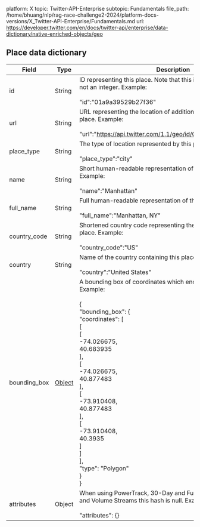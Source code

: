 platform: X
topic: Twitter-API-Enterprise
subtopic: Fundamentals
file_path: /home/bhuang/nlp/rag-race-challenge2-2024/platform-docs-versions/X_Twitter-API-Enterprise/Fundamentals.md
url: https://developer.twitter.com/en/docs/twitter-api/enterprise/data-dictionary/native-enriched-objects/geo


## Place data dictionary

| Field | Type | Description |
| --- | --- | --- |
| id  | String | ID representing this place. Note that this is represented as a string, not an integer. Example:<br><br>"id":"01a9a39529b27f36" |
| url | String | URL representing the location of additional place metadata for this place. Example:<br><br>"url":"https://api.twitter.com/1.1/geo/id/01a9a39529b27f36.json" |
| place\_type | String | The type of location represented by this place. Example:<br><br>"place\_type":"city" |
| name | String | Short human-readable representation of the place’s name. Example:<br><br>"name":"Manhattan" |
| full\_name | String | Full human-readable representation of the place’s name. Example:<br><br>"full\_name":"Manhattan, NY" |
| country\_code | String | Shortened country code representing the country containing this place. Example:<br><br>"country\_code":"US" |
| country | String | Name of the country containing this place. Example:<br><br>"country":"United States" |
| bounding\_box | [Object](#obj-boundingbox) | A bounding box of coordinates which encloses this place. Example:<br><br>{<br>  "bounding\_box": {<br>    "coordinates": \[<br>      \[<br>        \[<br>          -74.026675,<br>          40.683935<br>        \],<br>        \[<br>          -74.026675,<br>          40.877483<br>        \],<br>        \[<br>          -73.910408,<br>          40.877483<br>        \],<br>        \[<br>          -73.910408,<br>          40.3935<br>        \]<br>      \]<br>    \],<br>    "type": "Polygon"<br>  }<br>} |
| attributes | Object | When using PowerTrack, 30-Day and Full-Archive Search APIs, and Volume Streams this hash is null. Example:<br><br>"attributes": {} |